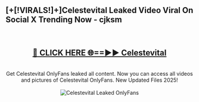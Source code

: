 <h2>[+[!VIRALS!]+]Celestevital Leaked Video Viral On Social X Trending Now - cjksm</h2>
<br>
<div align="center">
<h2><a href="https://libra.edu.pl?Celestevital" rel="nofollow">🔴 CLICK HERE 🌐==►► Celestevital</a></h2>
<br>
Get Celestevital OnlyFans leaked all content. Now you can access all videos and pictures of Celestevital OnlyFans. New Updated Files 2025!
<br>
<br>
<a href="https://libra.edu.pl?Celestevital" rel="nofollow" data-target="animated-image.originalLink"><img src="https://i.ibb.co.com/WyWwxjT/player-gif2.gif" alt="Celestevital Leaked OnlyFans" style="max-width: 100%; display: inline-block;" data-target="animated-image.originalImage"></a>
</div>
<br>